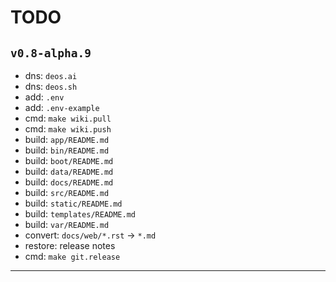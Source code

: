 # TODO

## `v0.8-alpha.9`

* dns: `deos.ai`
* dns: `deos.sh`
* add: `.env`
* add: `.env-example`
* cmd: `make wiki.pull`
* cmd: `make wiki.push`
* build: `app/README.md`
* build: `bin/README.md`
* build: `boot/README.md`
* build: `data/README.md`
* build: `docs/README.md`
* build: `src/README.md`
* build: `static/README.md`
* build: `templates/README.md`
* build: `var/README.md`
* convert: `docs/web/*.rst` -> `*.md`
* restore: release notes
* cmd: `make git.release`

---
